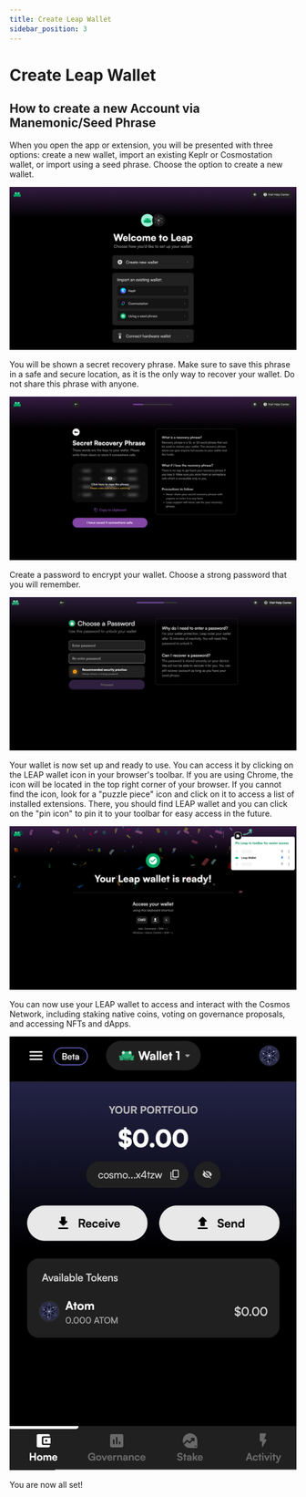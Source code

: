 ```yaml
---
title: Create Leap Wallet
sidebar_position: 3
---
```


# Create Leap Wallet

## How to create a new Account via Manemonic/Seed Phrase

When you open the app or extension, you will be presented with three options: create a new wallet, import an existing Keplr or Cosmostation wallet, or import using a seed phrase. Choose the option to create a new wallet.

![](/img/leap/create-1.png)

You will be shown a secret recovery phrase. Make sure to save this phrase in a safe and secure location, as it is the only way to recover your wallet. Do not share this phrase with anyone.

![](/img/leap/create-2.png)

Create a password to encrypt your wallet. Choose a strong password that you will remember.

![](/img/leap/create-3.png)

Your wallet is now set up and ready to use. You can access it by clicking on the LEAP wallet icon in your browser's toolbar. If you are using Chrome, the icon will be located in the top right corner of your browser. If you cannot find the icon, look for a "puzzle piece" icon and click on it to access a list of installed extensions. There, you should find LEAP wallet and you can click on the "pin icon" to pin it to your toolbar for easy access in the future.

![](/img/leap/create-4.png)

You can now use your LEAP wallet to access and interact with the Cosmos Network, including staking native coins, voting on governance proposals, and accessing NFTs and dApps.

![](/img/leap/create-5.png)

You are now all set!